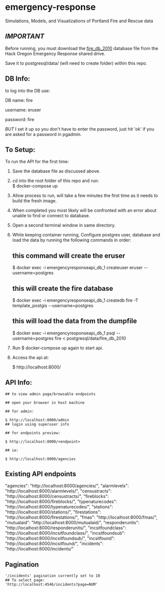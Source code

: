 # emergency-response
Simulations, Models, and Visualizations of Portland Fire and Rescue data

## _IMPORTANT_

Before running, you must download the [fire_db_2010](https://drive.google.com/file/d/0B7k-dMOX1R5WOWpTZDdhMFBMUW8/view?usp=sharing) database file from the Hack Oregon Emergency Response shared drive.  

Save it to postgresql/data/ (will need to create folder) within this repo.

## DB Info:
to log into the DB use:

DB name: fire

username: eruser

password: fire


_BUT_ I set it up so you don't have to enter the password, just hit 'ok' if you are asked for a password in pgadmin.


## To Setup:

To run the API for the first time:

  1. Save the database file as discussed above.
  2. cd into the root folder of this repo and run:  
      $ docker-compose up
  3. Allow process to run, will take a few minutes the first time as it needs to build the fresh image.
  4. When completed you most likely will be confronted with an error about unable to find or connect to database.
  5. Open a second terminal window in same directory.
  6. While keeping container running, Configure postgres user, database and load the data by running the following commands in order:  

        ## this command will create the eruser  

        $ docker exec -i emergencyresponseapi_db_1 createuser eruser --username=postgres  

        ## this will create the fire database

        $ docker exec -i emergencyresponseapi_db_1 createdb fire -T template_postgis --username=postgres


        ## this will load the data from the dumpfile  

        $ docker exec -i emergencyresponseapi_db_1 psql --username=postgres fire < postgresql/data/fire_db_2010

  7. Run $ docker-compose up again to start api.

  8. Access the api at:

        $ http://localhost:8000/<endpoint>



## API Info:

    ## to view admin page/browsable endpoints

    ## open your browser in host machine

    ## for admin:

    $ http://localhost:8000/admin
    ## login using superuser info

    ## for endpoints preview:

    $ http://localhost:8000/<endpoint>

    ## ie:

    $ http://localhost:8000/agencies

## Existing API endpoints

"agencies": "http://localhost:8000/agencies/",
"alarmlevels": "http://localhost:8000/alarmlevels/",
"censustracts": "http://localhost:8000/censustracts/",
"fireblocks": "http://localhost:8000/fireblocks/",
"typenaturecodes": "http://localhost:8000/typenaturecodes/",
"stations": "http://localhost:8000/stations/",
"firestations": "http://localhost:8000/firestations/",
"fmas": "http://localhost:8000/fmas/",
"mutualaid": "http://localhost:8000/mutualaid/",
"responderunits": "http://localhost:8000/responderunits/",
"incsitfoundclass": "http://localhost:8000/incsitfoundclass/",
"incsitfoundsub": "http://localhost:8000/incsitfoundsub/",
"incsitfound": "http://localhost:8000/incsitfound/",
"incidents": "http://localhost:8000/incidents/"

## Pagination

    '/incidents' pagination currently set to 10
    ## To select page:
    'http://localhost:4546/incidents?page=NUM'

